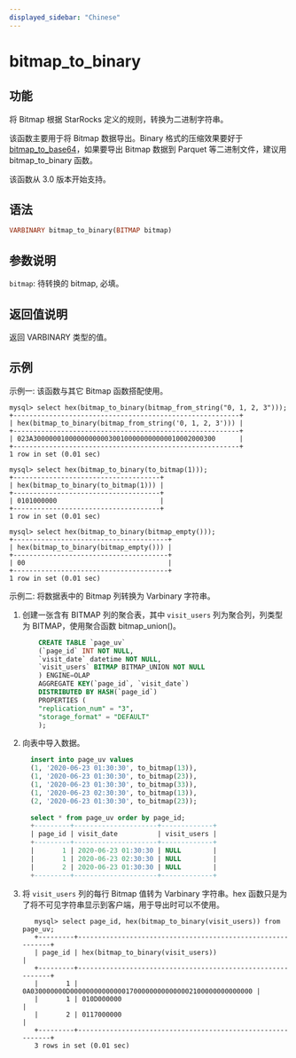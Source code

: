 ```yaml
---
displayed_sidebar: "Chinese"
---
```


# bitmap_to_binary

## 功能

将 Bitmap 根据 StarRocks 定义的规则，转换为二进制字符串。

该函数主要用于将 Bitmap 数据导出。Binary 格式的压缩效果要好于 [bitmap_to_base64](./bitmap_to_base64)，如果要导出 Bitmap 数据到 Parquet 等二进制文件，建议用 bitmap_to_binary 函数。

该函数从 3.0 版本开始支持。

## 语法

```Haskell
VARBINARY bitmap_to_binary(BITMAP bitmap)
```

## 参数说明

`bitmap`: 待转换的 bitmap, 必填。

## 返回值说明

返回 VARBINARY 类型的值。

## 示例

示例一: 该函数与其它 Bitmap 函数搭配使用。

```Plain
mysql> select hex(bitmap_to_binary(bitmap_from_string("0, 1, 2, 3")));
+---------------------------------------------------------+
| hex(bitmap_to_binary(bitmap_from_string('0, 1, 2, 3'))) |
+---------------------------------------------------------+
| 023A3000000100000000000300100000000000010002000300      |
+---------------------------------------------------------+
1 row in set (0.01 sec)

mysql> select hex(bitmap_to_binary(to_bitmap(1)));
+-------------------------------------+
| hex(bitmap_to_binary(to_bitmap(1))) |
+-------------------------------------+
| 0101000000                          |
+-------------------------------------+
1 row in set (0.01 sec)

mysql> select hex(bitmap_to_binary(bitmap_empty()));
+---------------------------------------+
| hex(bitmap_to_binary(bitmap_empty())) |
+---------------------------------------+
| 00                                    |
+---------------------------------------+
1 row in set (0.01 sec)
```

示例二: 将数据表中的 Bitmap 列转换为 Varbinary 字符串。

1. 创建一张含有 BITMAP 列的聚合表，其中 `visit_users` 列为聚合列，列类型为 BITMAP，使用聚合函数 bitmap_union()。

    ```SQL
        CREATE TABLE `page_uv`
        (`page_id` INT NOT NULL,
        `visit_date` datetime NOT NULL,
        `visit_users` BITMAP BITMAP_UNION NOT NULL
        ) ENGINE=OLAP
        AGGREGATE KEY(`page_id`, `visit_date`)
        DISTRIBUTED BY HASH(`page_id`)
        PROPERTIES (
        "replication_num" = "3",
        "storage_format" = "DEFAULT"
        );
    ```

2. 向表中导入数据。

    ```SQL
      insert into page_uv values
      (1, '2020-06-23 01:30:30', to_bitmap(13)),
      (1, '2020-06-23 01:30:30', to_bitmap(23)),
      (1, '2020-06-23 01:30:30', to_bitmap(33)),
      (1, '2020-06-23 02:30:30', to_bitmap(13)),
      (2, '2020-06-23 01:30:30', to_bitmap(23));
      
      select * from page_uv order by page_id;
      +---------+---------------------+-------------+
      | page_id | visit_date          | visit_users |
      +---------+---------------------+-------------+
      |       1 | 2020-06-23 01:30:30 | NULL        |
      |       1 | 2020-06-23 02:30:30 | NULL        |
      |       2 | 2020-06-23 01:30:30 | NULL        |
      +---------+---------------------+-------------+
    ```

3. 将 `visit_users` 列的每行 Bitmap 值转为 Varbinary 字符串。hex 函数只是为了将不可见字符串显示到客户端，用于导出时可以不使用。

    ```Plain
       mysql> select page_id, hex(bitmap_to_binary(visit_users)) from page_uv;
       +---------+------------------------------------------------------------+
       | page_id | hex(bitmap_to_binary(visit_users))                         |
       +---------+------------------------------------------------------------+
       |       1 | 0A030000000D0000000000000017000000000000002100000000000000 |
       |       1 | 010D000000                                                 |
       |       2 | 0117000000                                                 |
       +---------+------------------------------------------------------------+
       3 rows in set (0.01 sec)
    ```
    
